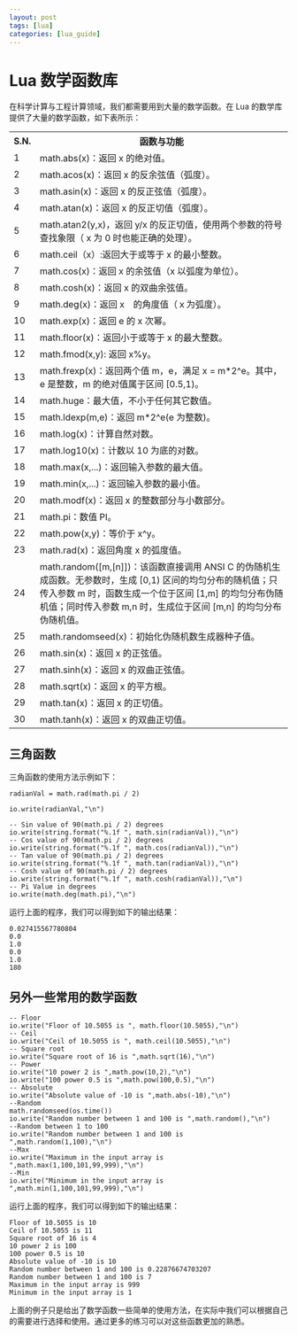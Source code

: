 ```yaml
---
layout: post
tags: [lua]
categories: [lua_guide]
---
```

# Lua 数学函数库  

在科学计算与工程计算领域，我们都需要用到大量的数学函数。在 Lua 的数学库提供了大量的数学函数，如下表所示：  


<table>
	<tr>
		<th>S.N.</th>
		<th>函数与功能</th>
	</tr>
	<tr>
		<td>1</td>
		<td>math.abs(x)：返回 x 的绝对值。</td>
	</tr>
	<tr>
		<td>2</td>
		<td>math.acos(x)：返回 x 的反余弦值（弧度）。</td>
	</tr>
	<tr>
		<td>3</td>
		<td>math.asin(x)：返回 x 的反正弦值（弧度）。</td>
	</tr>
	<tr>
		<td>4</td>
		<td>math.atan(x)：返回 x 的反正切值（弧度）。</td>
	</tr>
	<tr>
		<td>5</td>
		<td>math.atan2(y,x)，返回 y/x 的反正切值，使用两个参数的符号查找象限（ x 为 0 时也能正确的处理）。</td>
	</tr>
	<tr>
		<td>6</td>
		<td>math.ceil（x）:返回大于或等于 x 的最小整数。</td>
	</tr>
	<tr>
		<td>7</td>
		<td>math.cos(x)：返回 x 的余弦值（x 以弧度为单位）。</td>
	</tr>
	<tr>
		<td>8</td>
		<td>math.cosh(x)：返回 x 的双曲余弦值。</td>
	</tr>
	<tr>
		<td>9</td>
		<td>math.deg(x)：返回 x　的角度值（ｘ为弧度）。</td>
	</tr>
	<tr>
		<td>10</td>
		<td>math.exp(x)：返回 e 的 x 次幂。</td>
	</tr>
	<tr>
		<td>11</td>
		<td>math.floor(x)：返回小于或等于 x 的最大整数。</td>
	</tr>
	<tr>
		<td>12</td>
		<td>math.fmod(x,y): 返回 x%y。</td>
	</tr>
	<tr>
		<td>13</td>
		<td>math.frexp(x)：返回两个值 m，e，满足 x = m*2^e。其中，e 是整数，m 的绝对值属于区间 [0.5,1)。</td>
	</tr>
	<tr>
		<td>14</td>
		<td>math.huge：最大值，不小于任何其它数值。</td>
	</tr>
	<tr>
		<td>15</td>
		<td>math.ldexp(m,e)：返回 m*2^e(e 为整数)。</td>
	</tr>
	<tr>
		<td>16</td>
		<td>math.log(x)：计算自然对数。</td>
	</tr>
	<tr>
		<td>17</td>
		<td>math.log10(x)：计数以 10 为底的对数。</td>
	</tr>
	<tr>
		<td>18</td>
		<td>math.max(x,...)：返回输入参数的最大值。</td>
	</tr>
	<tr>
		<td>19</td>
		<td>math.min(x,...)：返回输入参数的最小值。</td>
	</tr>
	<tr>
		<td>20</td>
		<td>math.modf(x)：返回 x 的整数部分与小数部分。</td>
	</tr>
	<tr>
		<td>21</td>
		<td>math.pi：数值 PI。</td>
	</tr>
	<tr>
		<td>22</td>
		<td>math.pow(x,y)：等价于 x^y。</td>
	</tr>
	<tr>
		<td>23</td>
		<td>math.rad(x)：返回角度 x 的弧度值。</td>
	</tr>
	<tr>
		<td>24</td>
		<td>math.random([m,[n]])：该函数直接调用 ANSI C 的伪随机生成函数。无参数时，生成 [0,1) 区间的均匀分布的随机值；只传入参数 m 时，函数生成一个位于区间 [1,m] 的均匀分布伪随机值；同时传入参数 m,n 时，生成位于区间 [m,n] 的均匀分布伪随机值。</td>
	</tr>
	<tr>
		<td>25</td>
		<td>math.randomseed(x)：初始化伪随机数生成器种子值。</td>
	</tr>
	<tr>
		<td>26</td>
		<td>math.sin(x)：返回 x 的正弦值。</td>
	</tr>
	<tr>
		<td>27</td>
		<td>math.sinh(x)：返回 x 的双曲正弦值。</td>
	</tr>
	<tr>
		<td>28</td>
		<td>math.sqrt(x)：返回 x 的平方根。</td>
	</tr>
	<tr>
		<td>29</td>
		<td>math.tan(x)：返回 x 的正切值。</td>
	</tr>
	<tr>
		<td>30</td>
		<td>math.tanh(x)：返回 x 的双曲正切值。</td>
	</tr>
</table>

## 三角函数  

三角函数的使用方法示例如下：  

```
radianVal = math.rad(math.pi / 2)

io.write(radianVal,"\n")

-- Sin value of 90(math.pi / 2) degrees
io.write(string.format("%.1f ", math.sin(radianVal)),"\n")
-- Cos value of 90(math.pi / 2) degrees
io.write(string.format("%.1f ", math.cos(radianVal)),"\n")
-- Tan value of 90(math.pi / 2) degrees
io.write(string.format("%.1f ", math.tan(radianVal)),"\n")
-- Cosh value of 90(math.pi / 2) degrees
io.write(string.format("%.1f ", math.cosh(radianVal)),"\n")
-- Pi Value in degrees
io.write(math.deg(math.pi),"\n")
```  

运行上面的程序，我们可以得到如下的输出结果：  

```
0.027415567780804
0.0 
1.0 
0.0 
1.0 
180
```  

## 另外一些常用的数学函数  

```
-- Floor
io.write("Floor of 10.5055 is ", math.floor(10.5055),"\n")
-- Ceil
io.write("Ceil of 10.5055 is ", math.ceil(10.5055),"\n")
-- Square root
io.write("Square root of 16 is ",math.sqrt(16),"\n")
-- Power
io.write("10 power 2 is ",math.pow(10,2),"\n")
io.write("100 power 0.5 is ",math.pow(100,0.5),"\n")
-- Absolute
io.write("Absolute value of -10 is ",math.abs(-10),"\n")
--Random
math.randomseed(os.time())
io.write("Random number between 1 and 100 is ",math.random(),"\n")
--Random between 1 to 100
io.write("Random number between 1 and 100 is ",math.random(1,100),"\n")
--Max
io.write("Maximum in the input array is ",math.max(1,100,101,99,999),"\n")
--Min
io.write("Minimum in the input array is ",math.min(1,100,101,99,999),"\n")
```  

运行上面的程序，我们可以得到如下的输出结果：  

```
Floor of 10.5055 is 10
Ceil of 10.5055 is 11
Square root of 16 is 4
10 power 2 is 100
100 power 0.5 is 10
Absolute value of -10 is 10
Random number between 1 and 100 is 0.22876674703207
Random number between 1 and 100 is 7
Maximum in the input array is 999
Minimum in the input array is 1
```  

上面的例子只是给出了数学函数一些简单的使用方法，在实际中我们可以根据自己的需要进行选择和使用。通过更多的练习可以对这些函数更加的熟悉。
